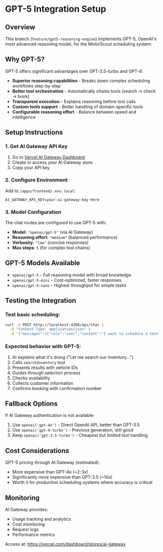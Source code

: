 # GPT-5 Integration Setup

## Overview
This branch (`feature/gpt5-reasoning-engine`) implements GPT-5, OpenAI's most advanced reasoning model, for the MotorScout scheduling system.

## Why GPT-5?
GPT-5 offers significant advantages over GPT-3.5-turbo and GPT-4:
- **Superior reasoning capabilities** - Breaks down complex scheduling workflows step-by-step
- **Better tool orchestration** - Automatically chains tools (search → check → book)
- **Transparent execution** - Explains reasoning before tool calls
- **Custom tools support** - Better handling of domain-specific tools
- **Configurable reasoning effort** - Balance between speed and intelligence

## Setup Instructions

### 1. Get AI Gateway API Key
1. Go to [Vercel AI Gateway Dashboard](https://vercel.com/dashboard/stores/ai-gateway)
2. Create or access your AI Gateway store
3. Copy your API key

### 2. Configure Environment
Add to `/apps/frontend/.env.local`:
```env
AI_GATEWAY_API_KEY=your-ai-gateway-key-here
```

### 3. Model Configuration
The chat routes are configured to use GPT-5 with:
- **Model**: `"openai/gpt-5"` (via AI Gateway)
- **Reasoning effort**: `"medium"` (balanced performance)
- **Verbosity**: `"low"` (concise responses)
- **Max steps**: `5` (for complex tool chains)

## GPT-5 Models Available
- `openai/gpt-5` - Full reasoning model with broad knowledge
- `openai/gpt-5-mini` - Cost-optimized, faster responses
- `openai/gpt-5-nano` - Highest throughput for simple tasks

## Testing the Integration

### Test basic scheduling:
```bash
curl -X POST http://localhost:4200/api/chat \
  -H "Content-Type: application/json" \
  -d '{"messages":[{"role":"user","content":"I want to schedule a test drive for a Toyota RAV4"}]}'
```

### Expected behavior with GPT-5:
1. AI explains what it's doing ("Let me search our inventory...")
2. Calls `searchInventory` tool
3. Presents results with vehicle IDs
4. Guides through selection process
5. Checks availability
6. Collects customer information
7. Confirms booking with confirmation number

## Fallback Options
If AI Gateway authentication is not available:
1. Use `openai('gpt-4o')` - Direct OpenAI API, better than GPT-3.5
2. Use `openai('gpt-4-turbo')` - Previous generation, still good
3. Keep `openai('gpt-3.5-turbo')` - Cheapest but limited tool handling

## Cost Considerations
GPT-5 pricing through AI Gateway (estimated):
- More expensive than GPT-4o (~2-3x)
- Significantly more expensive than GPT-3.5 (~10x)
- Worth it for production scheduling systems where accuracy is critical

## Monitoring
AI Gateway provides:
- Usage tracking and analytics
- Cost monitoring
- Request logs
- Performance metrics

Access at: https://vercel.com/dashboard/stores/ai-gateway